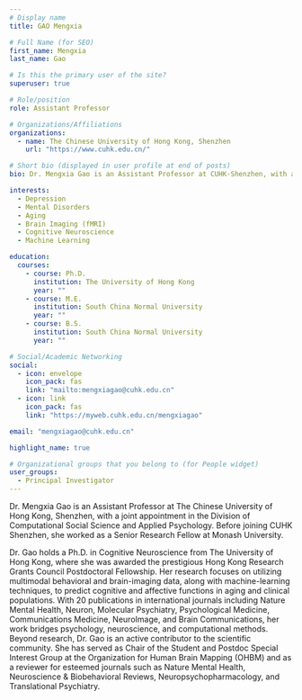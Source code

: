 ```yaml
---
# Display name
title: GAO Mengxia

# Full Name (for SEO)
first_name: Mengxia
last_name: Gao

# Is this the primary user of the site?
superuser: true

# Role/position
role: Assistant Professor

# Organizations/Affiliations
organizations:
  - name: The Chinese University of Hong Kong, Shenzhen
    url: "https://www.cuhk.edu.cn/"

# Short bio (displayed in user profile at end of posts)
bio: Dr. Mengxia Gao is an Assistant Professor at CUHK-Shenzhen, with a joint appointment in the Division of Computational Social Science and Applied Psychology. Her research focuses on depression, mental disorders, aging, brain-imaging (fMRI), cognitive neuroscience, and machine learning.

interests:
  - Depression
  - Mental Disorders
  - Aging
  - Brain Imaging (fMRI)
  - Cognitive Neuroscience
  - Machine Learning

education:
  courses:
    - course: Ph.D.
      institution: The University of Hong Kong
      year: ""
    - course: M.E.
      institution: South China Normal University
      year: ""
    - course: B.S.
      institution: South China Normal University
      year: ""

# Social/Academic Networking
social:
  - icon: envelope
    icon_pack: fas
    link: "mailto:mengxiagao@cuhk.edu.cn"
  - icon: link
    icon_pack: fas
    link: "https://myweb.cuhk.edu.cn/mengxiagao"

email: "mengxiagao@cuhk.edu.cn"

highlight_name: true

# Organizational groups that you belong to (for People widget)
user_groups:
  - Principal Investigator
---
```


Dr. Mengxia Gao is an Assistant Professor at The Chinese University of Hong Kong, Shenzhen, with a joint appointment in the Division of Computational Social Science and Applied Psychology. Before joining CUHK Shenzhen, she worked as a Senior Research Fellow at Monash University.

Dr. Gao holds a Ph.D. in Cognitive Neuroscience from The University of Hong Kong, where she was awarded the prestigious Hong Kong Research Grants Council Postdoctoral Fellowship. Her research focuses on utilizing multimodal behavioral and brain-imaging data, along with machine-learning techniques, to predict cognitive and affective functions in aging and clinical populations. With 20 publications in international journals including Nature Mental Health, Neuron, Molecular Psychiatry, Psychological Medicine, Communications Medicine, NeuroImage, and Brain Communications, her work bridges psychology, neuroscience, and computational methods. Beyond research, Dr. Gao is an active contributor to the scientific community. She has served as Chair of the Student and Postdoc Special Interest Group at the Organization for Human Brain Mapping (OHBM) and as a reviewer for esteemed journals such as Nature Mental Health, Neuroscience & Biobehavioral Reviews, Neuropsychopharmacology, and Translational Psychiatry.
